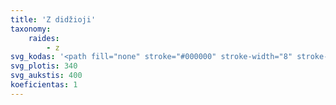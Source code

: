 ```yaml
---
title: 'Z didžioji'
taxonomy:
    raides:
        - z
svg_kodas: '<path fill="none" stroke="#000000" stroke-width="8" stroke-linecap="round" stroke-linejoin="round" stroke-miterlimit="10" d="M180,80.4c2.2-7.1,14.4-26.8,33.5-26.8c19.5,0,16.6,19,30.6,18.5c14.6-0.5,22.4-8.6,30.3-18.5C263.8,73.3,171.7,246,154.2,268.6s-42.1,39.5-65,37.6c-23.3-1.9-16.3-30.7,13.7-32.4c49.5-2.9,53,32.6,77.9,32.6c23.2,0,68.8-51.7,76.5-63.1"/>'
svg_plotis: 340
svg_aukstis: 400
koeficientas: 1
---
```


